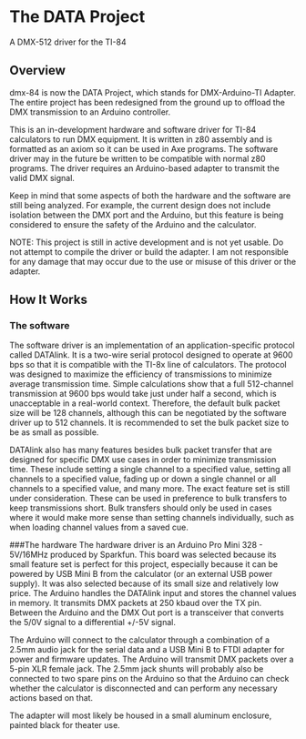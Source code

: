 The DATA Project
======

A DMX-512 driver for the TI-84

Overview
--------
dmx-84 is now the DATA Project, which stands for DMX-Arduino-TI Adapter. The entire project has been redesigned from the ground up to offload the DMX transmission to an Arduino controller.

This is an in-development hardware and software driver for TI-84 calculators to run DMX equipment. It is written in z80 assembly and is formatted as an axiom so it can be used in Axe programs. The software driver may in the future be written to be compatible with normal z80 programs. The driver requires an Arduino-based adapter to transmit the valid DMX signal.

Keep in mind that some aspects of both the hardware and the software are still being analyzed. For example, the current design does not include isolation between the DMX port and the Arduino, but this feature is being considered to ensure the safety of the Arduino and the calculator.

NOTE: This project is still in active development and is not yet usable. Do not attempt to compile the driver or build the adapter. I am not responsible for any damage that may occur due to the use or misuse of this driver or the adapter.

How It Works
------------

### The software
The software driver is an implementation of an application-specific protocol called DATAlink. It is a two-wire serial protocol designed to operate at 9600 bps so that it is compatible with the TI-8x line of calculators. The protocol was designed to maximize the efficiency of transmissions to minimize average transmission time. Simple calculations show that a full 512-channel transmission at 9600 bps would take just under half a second, which is unacceptable in a real-world context. Therefore, the default bulk packet size will be 128 channels, although this can be negotiated by the software driver up to 512 channels. It is recommended to set the bulk packet size to be as small as possible.

DATAlink also has many features besides bulk packet transfer that are designed for specific DMX use cases in order to minimize transmission time. These include setting a single channel to a specified value, setting all channels to a specified value, fading up or down a single channel or all channels to a specified value, and many more. The exact feature set is still under consideration. These can be used in preference to bulk transfers to keep transmissions short. Bulk transfers should only be used in cases where it would make more sense than setting channels individually, such as when loading channel values from a saved cue.

###The hardware
The hardware driver is an Arduino Pro Mini 328 - 5V/16MHz produced by Sparkfun. This board was selected because its small feature set is perfect for this project, especially because it can be powered by USB Mini B from the calculator (or an external USB power supply). It was also selected because of its small size and relatively low price. The Arduino handles the DATAlink input and stores the channel values in memory. It transmits DMX packets at 250 kbaud over the TX pin. Between the Arduino and the DMX Out port is a transceiver that converts the 5/0V signal to a differential +/-5V signal.

The Arduino will connect to the calculator through a combination of a 2.5mm audio jack for the serial data and a USB Mini B to FTDI adapter for power and firmware updates. The Arduino will transmit DMX packets over a 5-pin XLR female jack. The 2.5mm jack shunts will probably also be connected to two spare pins on the Arduino so that the Arduino can check whether the calculator is disconnected and can perform any necessary actions based on that.

The adapter will most likely be housed in a small aluminum enclosure, painted black for theater use.

